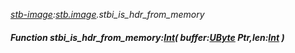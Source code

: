 _[stb-image](../../modules/stb-image/stb-image-module.md):[stb.image](stb:stb-image.md).stbi\_is\_hdr\_from\_memory_
##### Function stbi\_is\_hdr\_from\_memory:[Int](../../modules/wonkey/wonkey-types-int.md)( buffer:[UByte](../../modules/wonkey/wonkey-types-ubyte.md) Ptr,len:[Int](../../modules/wonkey/wonkey-types-int.md) )
